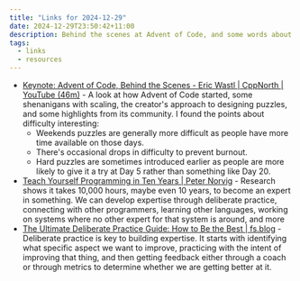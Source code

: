 ```yaml
---
title: "Links for 2024-12-29"
date: 2024-12-29T23:50:42+11:00
description: Behind the scenes at Advent of Code, and some words about building expertise
tags:
  - links
  - resources
---
```


- [Keynote: Advent of Code, Behind the Scenes - Eric Wastl | CppNorth | YouTube (46m)](https://www.youtube.com/watch?v=uZ8DcbhojOw) - A look at how Advent of Code started, some shenanigans with scaling, the creator's approach to designing puzzles, and some highlights from its community. I found the points about difficulty interesting:
  - Weekends puzzles are generally more difficult as people have more time available on those days.
  - There's occasional drops in difficulty to prevent burnout.
  - Hard puzzles are sometimes introduced earlier as people are more likely to give it a try at Day 5 rather than something like Day 20.
- [Teach Yourself Programming in Ten Years | Peter Norvig](https://norvig.com/21-days.html) - Research shows it takes 10,000 hours, maybe even 10 years, to become an expert in something. We can develop expertise through deliberate practice, connecting with other programmers, learning other languages, working on systems where no other expert for that system is around, and more
- [The Ultimate Deliberate Practice Guide: How to Be the Best | fs.blog](https://fs.blog/deliberate-practice-guide/) - Deliberate practice is key to building expertise. It starts with identifying what specific aspect we want to improve, practicing with the intent of improving that thing, and then getting feedback either through a coach or through metrics to determine whether we are getting better at it.
